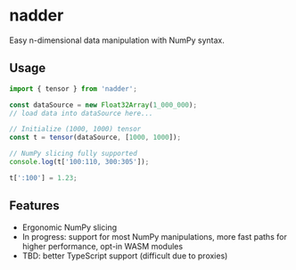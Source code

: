 # nadder
Easy n-dimensional data manipulation with NumPy syntax.

## Usage
```js
import { tensor } from 'nadder';

const dataSource = new Float32Array(1_000_000);
// load data into dataSource here...

// Initialize (1000, 1000) tensor
const t = tensor(dataSource, [1000, 1000]);

// NumPy slicing fully supported
console.log(t['100:110, 300:305']);

t[':100'] = 1.23;
```

## Features
- Ergonomic NumPy slicing
- In progress: support for most NumPy manipulations, more fast paths for higher performance, opt-in WASM modules
- TBD: better TypeScript support (difficult due to proxies)